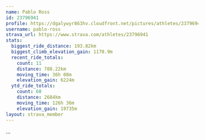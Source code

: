 ```yaml
---
name: Pablo Ross
id: 23796941
profile: https://dgalywyr863hv.cloudfront.net/pictures/athletes/23796941/14615399/1/large.jpg
username: pablo-ross
strava_url: https://www.strava.com/athletes/23796941
stats:
  biggest_ride_distance: 193.82km
  biggest_climb_elevation_gain: 1170.9m
  recent_ride_totals:
    count: 11
    distance: 788.22km
    moving_time: 36h 08m
    elevation_gain: 6224m
  ytd_ride_totals:
    count: 60
    distance: 2684km
    moving_time: 126h 36m
    elevation_gain: 19735m
layout: strava_member
--- 
```

...
